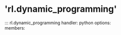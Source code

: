 'rl.dynamic_programming'
===============

::: rl.dynamic_programming
    handler: python
    options:        
        members:
            